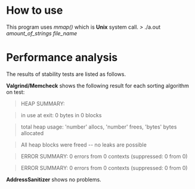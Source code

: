# How to use
This program uses *mmap()* which is **Unix** system call.
*>* ./a.out *amount_of_strings* *file_name*

# Performance analysis

The results of stability tests are listed as follows.

**Valgrind/Memcheck** shows the following result for each sorting algorithm on test:

>HEAP SUMMARY:

>in use at exit: 0 bytes in 0 blocks

>total heap usage: 'number' allocs, 'number' frees, 'bytes' bytes allocated

>All heap blocks were freed -- no leaks are possible

>ERROR SUMMARY: 0 errors from 0 contexts (suppressed: 0 from 0)

>ERROR SUMMARY: 0 errors from 0 contexts (suppressed: 0 from 0)

**AddressSanitizer** shows no problems.
